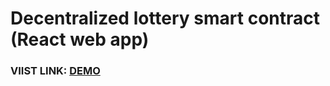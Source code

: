 # Decentralized lottery smart contract (React web app)

### VIIST LINK:  [DEMO](https://friendly-cori-a039e8.netlify.app/)
